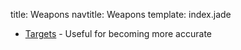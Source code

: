 title: Weapons
navtitle: Weapons
template: index.jade

* [Targets](targets/) - Useful for becoming more accurate
